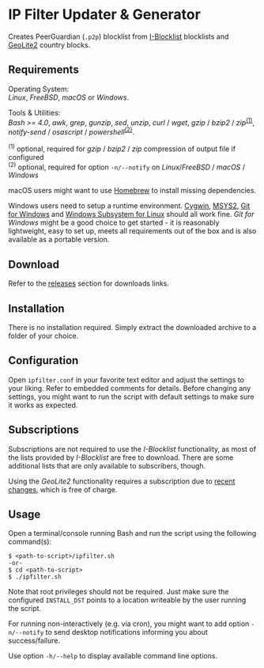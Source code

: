 # IP Filter Updater &amp; Generator
Creates PeerGuardian (`.p2p`) blocklist from [I-Blocklist](https://www.iblocklist.com/) blocklists and [GeoLite2](https://dev.maxmind.com/geoip/geoip2/geolite2/) country blocks.

## Requirements
Operating System:<br/>
_Linux_, _FreeBSD_, _macOS_ or _Windows_.

Tools & Utilities:<br/>
_Bash >= 4.0_, _awk_, _grep_, _gunzip_, _sed_, _unzip_, _curl_ / _wget_, _gzip_ / _bzip2_ / _zip_<sup>[(1)](#footnote1)</sup>, _notify-send_ / _osascript_ / _powershell_<sup>[(2)](#footnote2)</sup>.

<sup><a name="footnote1">(1)</a></sup> optional, required for _gzip_ / _bzip2_ / _zip_ compression of output file if configured<br/>
<sup><a name="footnote2">(2)</a></sup> optional, required for option `-n/--notify` on _Linux_/_FreeBSD_ / _macOS_ / _Windows_<br/>

macOS users might want to use [Homebrew](https://brew.sh/) to install missing dependencies.

Windows users need to setup a runtime environment. [Cygwin](https://www.cygwin.com/), [MSYS2](https://www.msys2.org/), [Git for Windows](https://git-scm.com/download/win) and [Windows Subsystem for Linux](https://docs.microsoft.com/en-us/windows/wsl/install-win10) should all work fine. _Git for Windows_ might be a good choice to get started - it is reasonably lightweight, easy to set up, meets all requirements out of the box and is also available as a portable version.

## Download
Refer to the [releases](https://github.com/fonic/ipfilter/releases) section for downloads links.

## Installation
There is no installation required. Simply extract the downloaded archive to a folder of your choice.

## Configuration
Open `ipfilter.conf` in your favorite text editor and adjust the settings to your liking. Refer to embedded comments for details. Before changing any settings, you might want to run the script with default settings to make sure it works as expected.

## Subscriptions
Subscriptions are not required to use the _I-Blocklist_ functionality, as most of the lists provided by _I-Blocklist_ are free to download. There are some additional lists that are only available to subscribers, though.

Using the _GeoLite2_ functionality requires a subscription due to [recent changes](https://blog.maxmind.com/2019/12/18/significant-changes-to-accessing-and-using-geolite2-databases/), which is free of charge.

## Usage
Open a terminal/console running Bash and run the script using the following command(s):
```
$ <path-to-script>/ipfilter.sh
-or-
$ cd <path-to-script>
$ ./ipfilter.sh
```

Note that root privileges should not be required. Just make sure the configured `INSTALL_DST` points to a location writeable by the user running the script.

For running non-interactively (e.g. via cron), you might want to add option `-n/--notify` to send desktop notifications informing you about success/failure.

Use option `-h/--help` to display available command line options.
